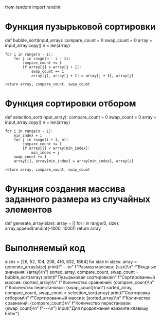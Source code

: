 from random import randint


# Функция пузырьковой сортировки
def bubble_sort(input_array):
    compare_count = 0
    swap_count = 0
    array = input_array.copy()
    n = len(array)

    for i in range(n - 1):
        for j in range(n - i - 1):
            compare_count += 1
            if array[j] > array[j + 1]:
                swap_count += 1
                array[j], array[j + 1] = array[j + 1], array[j]

    return array, compare_count, swap_count


# Функция сортировки отбором
def selection_sort(input_array):
    compare_count = 0
    swap_count = 0
    array = input_array.copy()
    n = len(array)

    for i in range(n - 1):
        min_index = i
        for j in range(i + 1, n):
            compare_count += 1
            if array[j] < array[min_index]:
                min_index = j
        swap_count += 1
        array[i], array[min_index] = array[min_index], array[i]

    return array, compare_count, swap_count


# Функция создания массива заданного размера из случайных элементов
def generate_array(size):
    array = []
    for i in range(0, size):
        array.append(randint(-1000, 1000))
    return array


# Выполняемый код
sizes = [26, 52, 104, 208, 416, 832, 1664]
for size in sizes:
    array = generate_array(size)
    print(f"---\n"
          f"Размер массива: {size}\n"
          f"Входные значения: {array}\n")
    sorted_array, compare_count, swap_count = bubble_sort(array)
    print(f"Пузырьковая сортировка\n"
          f"Сортированный массив: {sorted_array}\n"
          f"Количество сравнений: {compare_count}\n"
          f"Количество перестановок: {swap_count}\n\n")
    sorted_array, compare_count, swap_count = selection_sort(array)
    print(f"Сортировка отбором\n"
          f"Сортированный массив: {sorted_array}\n"
          f"Количество сравнений: {compare_count}\n"
          f"Количество перестановок: {swap_count}\n"
          f"---\n")
input("Для продолжения нажмите клавишу Enter")

